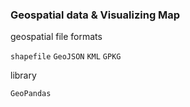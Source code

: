 ### Geospatial data & Visualizing Map

geospatial file formats

`shapefile`
`GeoJSON`
`KML`
`GPKG`

library

`GeoPandas`

